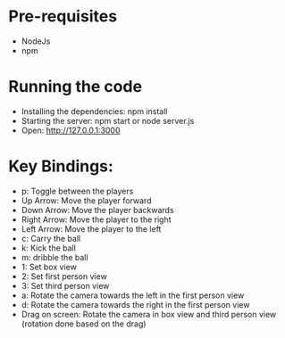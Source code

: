 # Pre-requisites
- NodeJs
- npm

# Running the code
- Installing the dependencies: npm install
- Starting the server: npm start or node server.js
- Open: http://127.0.0.1:3000

# Key Bindings:
- p: Toggle between the players
- Up Arrow: Move the player forward
- Down Arrow: Move the player backwards
- Right Arrow: Move the player to the right
- Left Arrow: Move the player to the left
- c: Carry the ball
- k: Kick the ball
- m: dribble the ball
- 1: Set box view
- 2: Set first person view
- 3: Set third person view
- a: Rotate the camera towards the left in the first person view
- d: Rotate the camera towards the right in the first person view
- Drag on screen: Rotate the camera in box view and third person view (rotation done based on the drag)